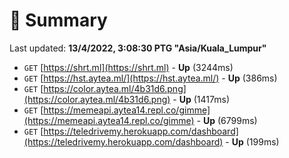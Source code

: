 # 📖 Summary
Last updated: **13/4/2022, 3:08:30 PTG "Asia/Kuala_Lumpur"**

- `GET` [https://shrt.ml](https://shrt.ml) - **Up** (3244ms)
- `GET` [https://hst.aytea.ml/](https://hst.aytea.ml/) - **Up** (386ms)
- `GET` [https://color.aytea.ml/4b31d6.png](https://color.aytea.ml/4b31d6.png) - **Up** (1417ms)
- `GET` [https://memeapi.aytea14.repl.co/gimme](https://memeapi.aytea14.repl.co/gimme) - **Up** (6799ms)
- `GET` [https://teledrivemy.herokuapp.com/dashboard](https://teledrivemy.herokuapp.com/dashboard) - **Up** (199ms)
